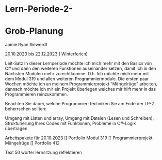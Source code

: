 # Lern-Periode-2-
# Grob-Planung
Jamie Ryan Siewerdt

20.10.2023 bis 22.12.2023 ( Winterferien)

Leit-Satz
In dieser Lernperiode möchte ich mich mehr mit den Basics von C# und dann den weiteren Funktionen auseinander setzen, damit ich in den Nächsten Modulen mehr zurechtkomme. D.h. Ich möchte mich mehr mit dem Modul 319 und allen weiteren Programmiermodule. Die ersten paar Wochen möchte ich an meinem Programmierprojekt "Mängelrüge" arbeiten, dannach möchte ich mir ein Projekt überlegen welches mir hilft mehr in das Programmieren reinzukommen. 

Beachten Sie dabei, welche Programmier-Techniken Sie am Ende der LP-2 beherrschen sollten:

Umgang mit Listen und array,
Umgang mit Dateien (Lesen und Schreiben),
Strukturierung Ihres Codes mit Funktionen,
Probleme in C#-Logik übertragen.



Arbeitspakete für 20.10.2023
[] Portfolio Modul 319 
[] Programmierprojekt Mängelrüge 
[] Portfolio 412

Text 50 wörter lernsitzung reflektieren
